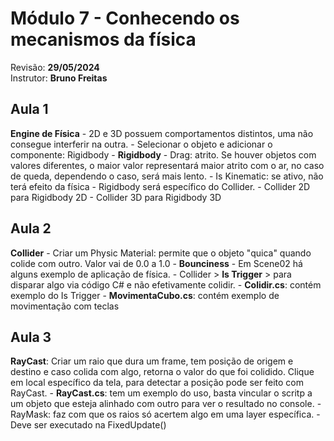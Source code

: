 # Módulo 7 - Conhecendo os mecanismos da física

Revisão: **29/05/2024**<br>
Instrutor: **Bruno Freitas**<br>

## Aula 1
**Engine de Física**
    - 2D e 3D possuem comportamentos distintos, uma não consegue interferir na outra.
    - Selecionar o objeto e adicionar o componente: Rigidbody
    - **Rigidbody**
        - Drag: atrito. Se houver objetos com valores diferentes, o maior valor representará maior atrito com o ar, no caso de queda, dependendo o caso, será mais lento.
        - Is Kinematic: se ativo, não terá efeito da física
    - Rigidbody será específico do Collider.
        - Collider 2D para Rigidbody 2D
        - Collider 3D para Rigidbody 3D

## Aula 2
**Collider**
    - Criar um Physic Material: permite que o objeto "quica" quando colide com outro. Valor vai de 0.0 a 1.0
        - **Bounciness**
    - Em Scene02 há alguns exemplo de aplicação de física.
    - Collider > **Is Trigger** > para disparar algo via código C# e não efetivamente colidir.
    - **Colidir.cs**: contém exemplo do Is Trigger
    - **MovimentaCubo.cs**: contém exemplo de movimentação com teclas

## Aula 3
**RayCast**: Criar um raio que dura um frame, tem posição de origem e destino e caso colida com algo, retorna o valor do que foi colidido. Clique em local específico da tela, para detectar a posição pode ser feito com RayCast.
    - **RayCast.cs**: tem um exemplo do uso, basta vincular o scritp a um objeto que esteja alinhado com outro para ver o resultado no console.
    - RayMask: faz com que os raios só acertem algo em uma layer específica.
    - Deve ser executado na FixedUpdate()